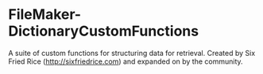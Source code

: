 FileMaker-DictionaryCustomFunctions
===================================

A suite of custom functions for structuring data for retrieval.  Created by Six Fried Rice (http://sixfriedrice.com) and expanded on by the community.
